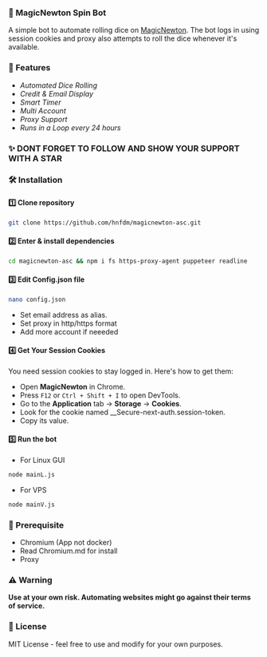 ### 🎲 MagicNewton Spin Bot

A simple bot to automate rolling dice on [MagicNewton](https://magicnewton.com/portal?referral=1wquyb5g2j948294). The bot logs in using session cookies and proxy also attempts to roll the dice whenever it's available.

### 🚀 Features
- *Automated Dice Rolling* 
- *Credit & Email Display* 
- *Smart Timer* 
- *Multi Account*
- *Proxy Support*
- *Runs in a Loop every 24 hours*

### ✨ DONT FORGET TO FOLLOW AND SHOW YOUR SUPPORT WITH A STAR

### 🛠️ Installation

#### 1️⃣ Clone repository
```sh
git clone https://github.com/hnfdm/magicnewton-asc.git 
```

#### 2️⃣ Enter & install dependencies
```sh
cd magicnewton-asc && npm i fs https-proxy-agent puppeteer readline
```

#### 3️⃣ Edit **Config.json** file

```sh
nano config.json
```

- Set email address as alias.
- Set proxy in http/https format
- Add more account if neeeded

#### 4️⃣ Get Your Session Cookies
You need session cookies to stay logged in. Here's how to get them:

- Open **MagicNewton** in Chrome.
- Press `F12` or `Ctrl + Shift + I` to open DevTools.
- Go to the **Application** tab → **Storage** → **Cookies**.
- Look for the cookie named __Secure-next-auth.session-token.
- Copy its value.

#### 5️⃣ Run the bot
- For Linux GUI
```sh
node mainL.js
```
- For VPS
```sh
node mainV.js
```

### 🛒 Prerequisite
- Chromium (App not docker)
- Read Chromium.md for install
- Proxy

### ⚠️ Warning
**Use at your own risk. Automating websites might go against their terms of service.**

### 📝 License
MIT License - feel free to use and modify for your own purposes.
